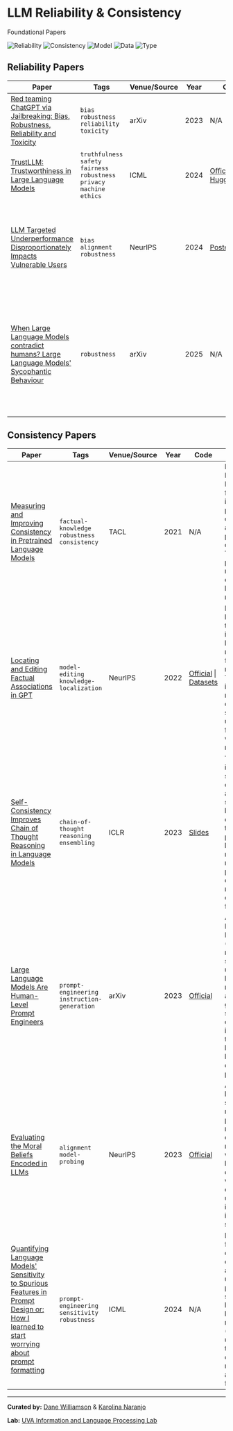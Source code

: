# LLM Reliability & Consistency 
Foundational Papers

![Reliability](https://img.shields.io/badge/-Reliability-orange)
![Consistency](https://img.shields.io/badge/-Consistency-blue)
![Model](https://img.shields.io/badge/Model-LLMs-green)
![Data](https://img.shields.io/badge/Data-Benchmarks-purple)
![Type](https://img.shields.io/badge/Type-Literature%20Review-lightblue)

## Reliability Papers

| Paper | Tags | Venue/Source | Year | Code | Description |
|---|---|---|---|---|---|
| [Red teaming ChatGPT via Jailbreaking: Bias, Robustness, Reliability and Toxicity](https://arxiv.org/pdf/2301.12867) | `bias` `robustness` `reliability` `toxicity` | arXiv | 2023 | N/A | A qualitative approach for red-teaming ethical risks of ChatGPT. |
| [TrustLLM: Trustworthiness in Large Language Models](https://arxiv.org/pdf/2401.05561) | `truthfulness` `safety` `fairness` `robustness` `privacy` `machine ethics` | ICML | 2024 | [Official](https://github.com/HowieHwong/TrustLLM) \| [HuggingFace](https://huggingface.co/papers/2401.05561) | TrustLLM is a comprehensive framework for studying the trustworthiness of LLMs. |
| [LLM Targeted Underperformance Disproportionately Impacts Vulnerable Users](https://arxiv.org/pdf/2406.17737) | `bias` `alignment` `robustness` | NeurIPS | 2024 | [Poster](https://neurips.cc/media/PosterPDFs/NeurIPS%202024/106298.png?t=1734753887.2175903) | LLM performance degrades based on user traits: education levels, English proficiency, and country of origin. |
| [When Large Language Models contradict humans? Large Language Models' Sycophantic Behaviour](https://arxiv.org/pdf/2311.09410) | `robustness` | arXiv | 2025 | N/A | This paper investigates sycophancy: the tendency for LLMs to generate responses that align with a user's viewpoint, even when that viewpoint is factually incorrect. T |

## Consistency Papers

| Paper | Tags | Venue/Source | Year | Code | Description |
|---|---|---|---|---|---|
| [Measuring and Improving Consistency in Pretrained Language Models](https://aclanthology.org/2021.tacl-1.60.pdf) | `factual-knowledge` `robustness` `consistency` | TACL | 2021 | N/A | Pretrained Language Models are factually inconsistent, providing different answers to paraphrased questions. This paper proposes a method to enhance their knowledge's robustness. |
| [Locating and Editing Factual Associations in GPT](https://proceedings.neurips.cc/paper_files/paper/2022/file/6f1d43d5a82a37e89b0665b33bf3a182-Paper-Conference.pdf) | `model-editing` `knowledge-localization` | NeurIPS | 2022 | [Official](https://github.com/kmeng01/rome) \| [Datasets](https://rome.baulab.info/data/) | Factual knowledge in transformers is stored in localized, mid-layer feed-forward modules. This paper introduces a new method called `ROME` to surgically update these facts directly within the model. |
| [Self-Consistency Improves Chain of Thought Reasoning in Language Models](https://arxiv.org/pdf/2203.11171) | `chain-of-thought` `reasoning` `ensembling` | ICLR | 2023 | [Slides](https://iclr.cc/media/iclr-2023/Slides/11718.pdf) | This paper introduces self-consistency, a decoding strategy that boosts chain-of-thought performance by sampling multiple reasoning paths and choosing the most consistent final answer. |
| [Large Language Models Are Human-Level Prompt Engineers](https://arxiv.org/pdf/2211.01910) | `prompt-engineering` `instruction-generation` | arXiv | 2023 | [Official](https://github.com/keirp/automatic_prompt_engineer) | Automatic Prompt Engineer (APE), a method that successfully uses a large language model to automatically generate and select optimal instructions that are often better than human-crafted prompts. |
| [Evaluating the Moral Beliefs Encoded in LLMs](https://proceedings.neurips.cc/paper_files/paper/2023/file/a2cf225ba392627529efef14dc857e22-Paper-Conference.pdf) | `alignment` `model-probing` | NeurIPS | 2023 | [Official](https://github.com/ninodimontalcino/moralchoice) | A survey-based statistical method to probe the moral beliefs of LLMs, revealing that while models handle clear-cut cases well, they are often uncertain or inconsistent in ambiguous scenarios. |
| [Quantifying Language Models' Sensitivity to Spurious Features in Prompt Design or: How I learned to start worrying about prompt formatting](https://arxiv.org/pdf/2310.11324) | `prompt-engineering` `sensitivity` `robustness` | ICML | 2024 | N/A | Minor prompt formatting changes cause drastic and unpredictable performance swings in large language models (LLMs), undermining the reliability of comparing models using a single, fixed format. |




---
**Curated by:** [Dane Williamson](https://github.com/dwil2444) & [Karolina Naranjo](https://github.com/karolinaranjo)

**Lab:** [UVA Information and Language Processing Lab](https://github.com/UVa-NLP)












